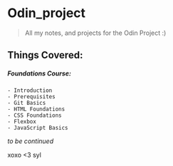 # Odin_project
> All my notes, and projects for the Odin Project :)
> 

## Things Covered:
##### Foundations Course:
    - Introduction
    - Prerequisites
    - Git Basics
    - HTML Foundations
    - CSS Foundations
    - Flexbox
    - JavaScript Basics

*to be continued*

xoxo <3 syl
    
